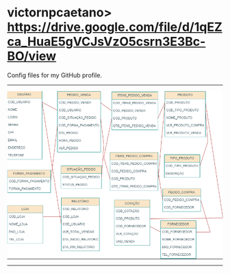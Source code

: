 # victornpcaetano> https://drive.google.com/file/d/1qEZca_HuaE5gVCJsVzO5csrn3E3Bc-BO/view
Config files for my GitHub profile.

-----

<div>
<img align="center" alt="Header" src="https://github.com/voraciousbird73870/bancodedados/blob/main/IMAGEM.png"/>
</div>

-----
